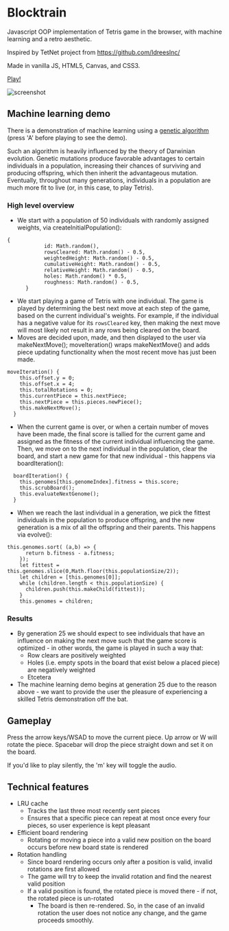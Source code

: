 # Blocktrain
Javascript OOP implementation of Tetris game in the browser, with machine learning and a retro aesthetic.

Inspired by TetNet project from https://github.com/IdreesInc/

Made in vanilla JS, HTML5, Canvas, and CSS3.

[Play!](https://ddwu.me/blocktrain/)

![screenshot](https://i.imgur.com/Vrb97ix.png)

## Machine learning demo
There is a demonstration of machine learning using a [genetic algorithm](https://en.wikipedia.org/wiki/Genetic_algorithm) (press 'A' before playing to see the demo). 

Such an algorithm is heavily influenced by the theory of Darwinian evolution. Genetic mutations produce favorable advantages to certain individuals
in a population, increasing their chances of surviving and producing offspring, which then
inherit the advantageous mutation. Eventually, throughout many generations, individuals
in a population are much more fit to live (or, in this case, to play Tetris).

### High level overview

* We start with a population of 50 individuals with randomly assigned weights, via createInitialPopulation():
```
{
   			id: Math.random(),
   			rowsCleared: Math.random() - 0.5,
   			weightedHeight: Math.random() - 0.5,
   			cumulativeHeight: Math.random() - 0.5,
   			relativeHeight: Math.random() - 0.5,
   			holes: Math.random() * 0.5,
   			roughness: Math.random() - 0.5,
      }
```
* We start playing a game of Tetris with one individual. The game is played by determining the best next move at each step of the game, based on the current individual's weights. For example, if the individual has a negative value for its ```rowsCleared``` key, then making the next move will most likely not result in any rows being cleared on the board. 
* Moves are decided upon, made, and then displayed to the user via makeNextMove(); moveIteration() wraps makeNextMove() and adds piece updating functionality when the most recent move has just been made. 
```  
moveIteration() {
    this.offset.y = 0;
    this.offset.x = 4;
    this.totalRotations = 0;
    this.currentPiece = this.nextPiece;
    this.nextPiece = this.pieces.newPiece();
    this.makeNextMove();
  }
```
* When the current game is over, or when a certain number of moves have been made, the final score is tallied for the current game and assigned as the fitness of the current individual influencing the game. Then, we move on to the next individual in the population, clear the board, and start a new game for that new individual - this happens via boardIteration():
```
  boardIteration() {
    this.genomes[this.genomeIndex].fitness = this.score;
    this.scrubBoard();
    this.evaluateNextGenome();
  }
```
* When we reach the last individual in a generation, we pick the fittest individuals in the population to produce offspring, and the new generation is a mix of all the offspring and their parents. This happens via evolve():
```
this.genomes.sort( (a,b) => {
      return b.fitness - a.fitness;
    });
    let fittest = this.genomes.slice(0,Math.floor(this.populationSize/2));
    let children = [this.genomes[0]];
    while (children.length < this.populationSize) {
      children.push(this.makeChild(fittest));
    }
    this.genomes = children;
```

### Results
* By generation 25 we should expect to see individuals that have an influence on making the next move such that the game score is optimized - in other words, the game is played in such a way that:
    * Row clears are positively weighted
    * Holes (i.e. empty spots in the board that exist below a placed piece) are negatively weighted
    * Etcetera 
* The machine learning demo begins at generation 25 due to the reason above - we want to provide the user the pleasure of experiencing a skilled Tetris demonstration off the bat. 


## Gameplay
Press the arrow keys/WSAD to move the current piece. Up arrow or W will rotate the piece.
Spacebar will drop the piece straight down and set it on the board.

If you'd like to play silently, the 'm' key will toggle the audio.

## Technical features
* LRU cache
    * Tracks the last three most recently sent pieces
    * Ensures that a specific piece can repeat at most once every four pieces, so user experience is kept pleasant
* Efficient board rendering
    * Rotating or moving a piece into a valid new position on the board occurs before new board state is rendered
* Rotation handling
    * Since board rendering occurs only after a position is valid, invalid rotations are first allowed
    * The game will try to keep the invalid rotation and find the nearest valid position
    * If a valid position is found, the rotated piece is moved there - if not, the rotated piece is un-rotated
        * The board is then re-rendered. So, in the case of an invalid rotation the user does not notice any change, and the game proceeds smoothly.
